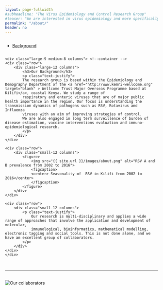 ```yaml
---
layout: page-fullwidth
#subheadline: "The Virus Epidemiology and Control Research Group"
#teaser: "We are interested in virus epidemiology and more specifically on transmission pathways. How do infections spread within a household, at the community"
permalink: "/about/"
header: no
---
```


<section role="main" class="scroll-container">
<div class="row">
	<div class="large-3 medium-4 columns"> <!--side nav -->
		<div class="hide-for-small">
			<div class="sidebar">			
				<p></p>
				<nav class="side-nav">
					<ul class="side-nav">
						<li class="active"><a href="#">Background</a></li>
					</ul>
				</nav>
			</div>
		</div>
	</div>

	<div class="large-9 medium-8 columns"> <!--container -->
	<div class="row">
		<div class="large-12 columns">
			<h3>Our Background</h3>
			<p class="text-justify">
			The research group is based within the Epidemiology and Demography Department of the <a href="http://www.kemri-wellcome.org" target="blank" > Wellcome Trust Major Overseas Programme based at Kilifi</a>, coastal Kenya. We study a range of 
			respiratory and enteric viruses that are of major public health importance in the region. Our focus is understanding the transmission dynamics of pathogens such as RSV, Rotavirus and Influenza 
			viruses with an aim of improving strategies of control. 
			We are also engaged in long term surveillence of burden of disease estimation, vaccine interventions evaluation and immuno-epidemiological research.
			</p>
		</div>	
	</div>
	
	<div class="row">
  		<div class="small-12 columns">
  			<figure>
   				<img src="{{ site.url }}/images/about.png" alt="RSV A and B prevalence from 2002 to 2016">
  				<figcaption>
  				<center> Seasonality of  RSV in Kilifi from 2002 to 2016</center>
 				</figcaption>
 			</figure>
  		</div>
	</div>

	<div class="row">
  		<div class="small-12 columns">
			<p class="text-justify">
				Our research is multi-disciplinary and applies a wide range of approaches that involve the application and development of molecular, 
				immunological, bioinformatics, mathematical modelling, electronic tagging and social tools. This is not done alone, and we have an excellent group of collaborators.
			</p>
		</div>
	</div>
	</div>  
</div>
</section>

<br>
<hr>

<br>
<div class="row">
<div class="small-12 small-centered columns">
  <img src="{{ site.url }}/images/collaborators-logos.png" alt="Our collaborators">
</div>
</div>






<!--
<div class="row">
 
 <div class="small-2 columns">
 <div class="img">
  <img src="{{ site.url }}/images/university-of-warwick-new-logo.jpg" alt="University of Warwick">
  </div>
 </div>

 <div class="small-2 columns">
 <div class="img">
  <img src="{{ site.url }}/images/university-of-oxford.png" alt="University of Warwick">
  </div>
 </div>

 <div class="small-2 columns">
 <div class="img">
  <img src="{{ site.url }}/images/wtsi-logo.png" alt="Wellcone Trust Sanger Institute">
  </div>
 </div>

<div class="small-2 columns">
<div class="img">
 <img src="{{ site.url }}/images/lshtm-logo.jpg" alt="LSHTM">
</div>
</div>

<div class="small-2 columns">
<div class="img">
 <img src="{{ site.url }}/images/isi-logo.jpg" alt="ISI">
</div>
</div>

<div class="small-2 columns">
<div class="img">
 <img src="{{ site.url }}/images/university-of-manchester-logo.jpg" alt="University of Manchester">
 </div>
</div>

</div>

<div class="row">

<div class="small-2 columns">
<div class="img">
 <img src="{{ site.url }}/images/CDC-logo.jpg" alt="CDC">
 </div>
</div>

<div class="small-2 columns">
<div class="img">
 <img src="{{ site.url }}/images/rega-logo.png" alt="REGA">
 </div>
</div>

<div class="small-2 columns end">
<div class="img">
 <img src="{{ site.url }}/images/bocconi.png" alt="Bocconi">
 </div>
</div>

</div>
-->



